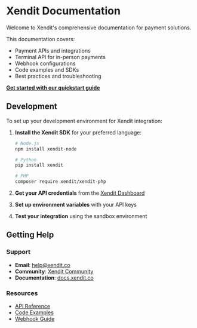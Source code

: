 # Xendit Documentation

Welcome to Xendit's comprehensive documentation for payment solutions.

This documentation covers:

- Payment APIs and integrations
- Terminal API for in-person payments
- Webhook configurations
- Code examples and SDKs
- Best practices and troubleshooting

**[Get started with our quickstart guide](/quickstart)**

## Development

To set up your development environment for Xendit integration:

1. **Install the Xendit SDK** for your preferred language:
   ```bash
   # Node.js
   npm install xendit-node
   
   # Python
   pip install xendit
   
   # PHP
   composer require xendit/xendit-php
   ```

2. **Get your API credentials** from the [Xendit Dashboard](https://dashboard.xendit.co)

3. **Set up environment variables** with your API keys

4. **Test your integration** using the sandbox environment

## Getting Help

### Support
- **Email**: [help@xendit.co](mailto:help@xendit.co)
- **Community**: [Xendit Community](https://xendit.co/community)
- **Documentation**: [docs.xendit.co](https://docs.xendit.co)

### Resources
- [API Reference](/api-reference/introduction)
- [Code Examples](/essentials/code)
- [Webhook Guide](/api-reference/endpoint/webhook)
